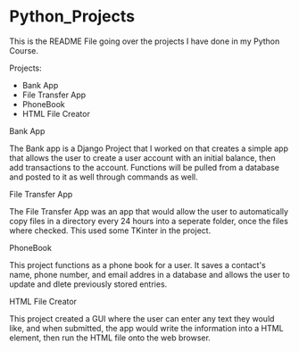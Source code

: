 # Python_Projects
This is the README File going over the projects I have done in my Python Course.

Projects:
- Bank App
- File Transfer App
- PhoneBook
- HTML File Creator

Bank App

The Bank app is a Django Project that I worked on that creates a simple app that allows the user to create a user account with an initial balance, then add transactions to the account. Functions will be pulled from a database and posted to it as well through commands as well. 

File Transfer App

The File Transfer App was an app that would allow the user to automatically copy files in a directory every 24 hours into a seperate folder, once the files where checked. This used some TKinter in the project.

PhoneBook

This project functions as a phone book for a user. It saves a contact's name, phone number, and email addres in a database and allows the user to update and dlete previously stored entries.

HTML File Creator

This project created a GUI where the user can enter any text they would like, and when submitted, the app would write the information into a HTML element, then run the HTML file onto the web browser. 
